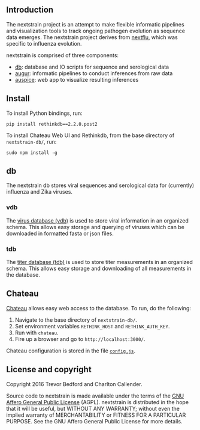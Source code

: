 ## Introduction

The nextstrain project is an attempt to make flexible informatic pipelines and visualization tools to track ongoing pathogen evolution as sequence data emerges. The nextstrain project derives from [nextflu](https://github.com/blab/nextflu), which was specific to influenza evolution.

nextstrain is comprised of three components:

* [db](https://github.com/blab/nextstrain-db): database and IO scripts for sequence and serological data
* [augur](https://github.com/blab/nextstrain-augur): informatic pipelines to conduct inferences from raw data
* [auspice](https://github.com/blab/nextstrain-auspice): web app to visualize resulting inferences

## Install

To install Python bindings, run:

    pip install rethinkdb==2.2.0.post2

To install Chateau Web UI and Rethinkdb, from the base directory of `nextstrain-db/`, run:

    sudo npm install -g

## db

The nextstrain db stores viral sequences and serological data for (currently) influenza and Zika viruses.

### vdb

The [virus database (vdb)](vdb/) is used to store viral information in an organized schema. This allows easy storage and querying of viruses which can be downloaded in formatted fasta or json files.

### tdb

The [titer database (tdb)](tdb/) is used to store titer measurements in an organized schema. This allows easy storage and downloading of all measurements in the database.

## Chateau

[Chateau](https://github.com/neumino/chateau/) allows easy web access to the database. To run, do the following:

1. Navigate to the base directory of `nextstrain-db/`.
2. Set environment variables `RETHINK_HOST` and `RETHINK_AUTH_KEY`.
3. Run with `chateau`.
4. Fire up a browser and go to `http://localhost:3000/`.

Chateau configuration is stored in the file [`config.js`](config.js).

## License and copyright

Copyright 2016 Trevor Bedford and Charlton Callender.

Source code to nextstrain is made available under the terms of the [GNU Affero General Public License](LICENSE.txt) (AGPL). nextstrain is distributed in the hope that it will be useful, but WITHOUT ANY WARRANTY; without even the implied warranty of MERCHANTABILITY or FITNESS FOR A PARTICULAR PURPOSE. See the GNU Affero General Public License for more details.
